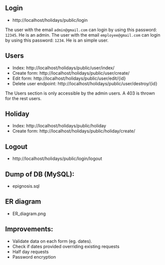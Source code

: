 

## Login

- http://localhost/holidays/public/login

The user with the email `admin@gmail.com` can login by using this password: `12345`. He is an admin.
The user with the email `employee@gmail.com` can login by using this password: `1234`. He is an simple user.

## Users

- Index: http://localhost/holidays/public/user/index/
- Create form: http://localhost/holidays/public/user/create/
- Edit form: http://localhost/holidays/public/user/edit/{id}
- Delete user endpoint: http://localhost/holidays/public/user/destroy/{id}

The Users section is only accessible by the admin users.
A 403 is thrown for the rest users.

## Holiday 

- Index: http://localhost/holidays/public/holiday
- Create form: http://localhost/holidays/public/holiday/create/

## Logout

- http://localhost/holidays/public/login/logout

## Dump of DB (MySQL):
- epignosis.sql

## ER diagram
- ER_diagram.png

## Improvements: 
- Validate data on each form (eg. dates).
- Check if dates provided overriding existing requests
- Half day requests
- Password encryption

